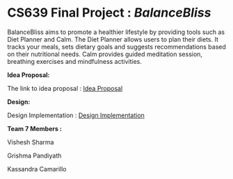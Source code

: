 # CS639 Final Project : *BalanceBliss*

BalanceBliss aims to promote a healthier lifestyle by providing tools such as Diet Planner and Calm. The Diet Planner allows users to plan their diets. It tracks your meals, sets dietary goals and suggests recommendations based on their nutritional needs. Calm provides guided meditation session, breathing exercises and mindfulness activities. 


**Idea Proposal:**

The link to idea proposal : [Idea Proposal] 

**Design:**

Design Implementation   :  [Design Implementation]


__Team 7 Members :__

Vishesh Sharma

Grishma Pandiyath

Kassandra Camarillo

[Idea Proposal]: <https://docs.google.com/document/d/1OM90OS6ckcJpI0Ize9dJx3mIkIW6oYGbFsxCGGBF3b4/edit?usp=sharing>

[Design Implementation]: <https://www.figma.com/file/ipXapEGL0JXTyhk6rfu4fU/Untitled?type=whiteboard&node-id=0%3A1&t=770vh0CUlWG1q6uv-1>


